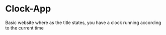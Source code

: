# Clock-App
Basic website where as the title states, you have a clock running according to the current time
